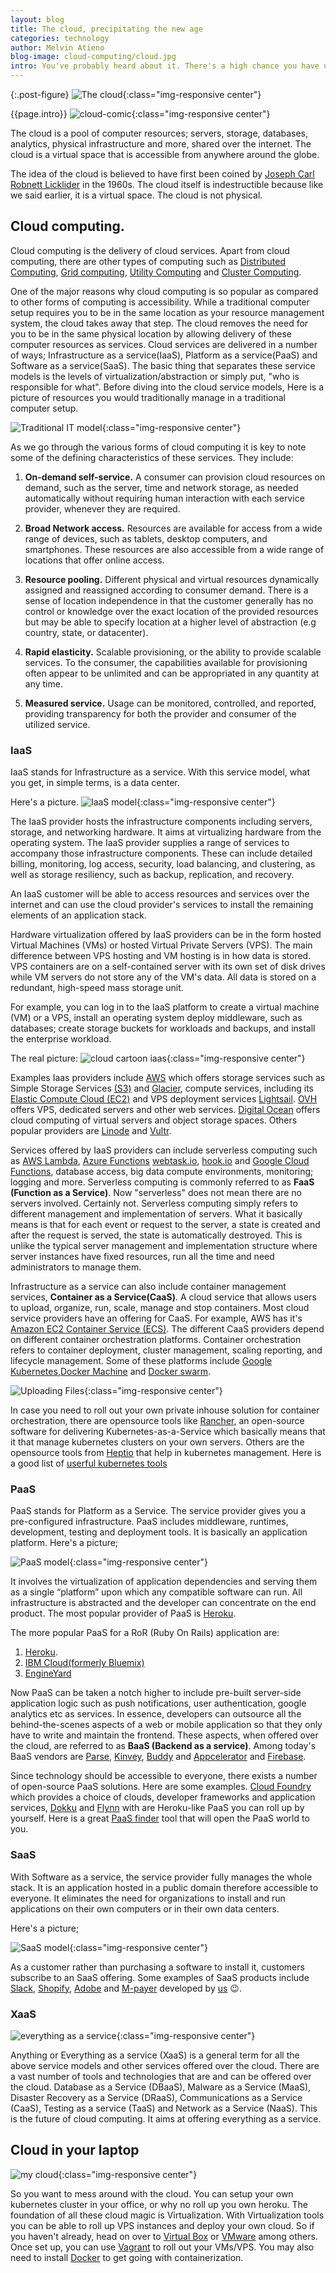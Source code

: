 ```yaml
---
layout: blog
title: The cloud, precipitating the new age
categories: technology
author: Melvin Atieno
blog-image: cloud-computing/cloud.jpg
intro: You've probably heard about it. There's a high chance you have used it. There's a higher chance you will be using it in the future. The cloud. The cloud is one of those things everyone sort of knows but somehow cannot clearly define. What is the cloud? Who made the cloud? Where is the cloud? How does it work? What is cloud computing? And what happens when it rains? Yes these are just some of the questions that this blog intends to answer in a bid to demystify the mystery that is the cloud.
---
```


{:.post-figure}
![The cloud](/assets/images/blog/{{page.blog-image}}){:class="img-responsive center"}

{{page.intro}}
![cloud-comic](/assets/images/blog/cloud-computing/cloud-comic3.jpeg){:class="img-responsive center"}

The cloud is a pool of computer resources; servers, storage, databases, analytics, physical infrastructure and more, shared over the internet. The cloud is a virtual space that is accessible from anywhere around the globe.

The idea of the cloud is believed to have first been coined by [Joseph Carl Robnett Licklider](https://en.wikipedia.org/wiki/J._C._R._Licklider) in the 1960s. The cloud itself is indestructible because like we said earlier, it is a virtual space. The cloud is not physical.

## Cloud computing.

Cloud computing is the delivery of cloud services. Apart from cloud computing, there are other types of computing such as [Distributed Computing](https://en.wikipedia.org/wiki/Distributed_computing), [Grid computing](https://en.wikipedia.org/wiki/Grid_computing), [Utility Computing](http://en.wikipedia.org/wiki/Utility_computing) and [Cluster Computing](http://en.wikipedia.org/wiki/Computer_cluster).

One of the major reasons why cloud computing is so popular as compared to other forms of computing is accessibility. While a traditional computer setup requires you to be in the same location as your resource management system, the cloud takes away that step. The cloud removes the need for you to be in the same physical location by allowing delivery of these computer resources as services. Cloud services are delivered in a number of ways; Infrastructure as a service(IaaS), Platform as a service(PaaS) and Software as a service(SaaS). The basic thing that separates these service models is the levels of virtualization/abstraction or simply put, "who is responsible for what". Before diving into the cloud service models, Here is a picture of resources you would traditionally manage in a traditional computer setup.

![Traditional IT model](/assets/images/blog/cloud-computing/traditional-IT.png){:class="img-responsive center"}

As we go through the various forms of cloud computing it is key to note some of the defining characteristics of these services. They include:

1. **On-demand self-service.** A consumer can provision cloud resources on demand, such as the server, time and network storage, as needed automatically without requiring human interaction with each service provider, whenever they are required.

2. **Broad Network access.** Resources are available for access from a wide range of devices, such as tablets, desktop computers, and smartphones. These resources are also accessible from a wide range of locations that offer online access.

3. **Resource pooling.** Different physical and virtual resources dynamically assigned and reassigned according to consumer demand. There is a sense of location independence in that the customer generally has no control or knowledge over the exact location of the provided resources but may be able to specify location at a higher level of abstraction (e.g country, state, or datacenter).

4. **Rapid elasticity.** Scalable provisioning, or the ability to provide scalable services. To the consumer, the capabilities available for provisioning often appear to be unlimited and can be appropriated in any quantity at any time.

5. **Measured service.** Usage can be monitored, controlled, and reported, providing transparency for both the provider and consumer of the utilized service.

### IaaS

IaaS stands for Infrastructure as a service. With this service model, what you get, in simple terms, is a data center.

Here's a picture.
![IaaS model](/assets/images/blog/cloud-computing/Iaas.png){:class="img-responsive center"}

The IaaS provider hosts the infrastructure components including servers, storage, and networking hardware. It aims at virtualizing hardware from the operating system.
The IaaS provider supplies a range of services to accompany those infrastructure components. These can include detailed billing, monitoring, log access, security, load balancing, and clustering, as well as storage resiliency, such as backup, replication, and recovery.

An IaaS customer will be able to access resources and services over the internet and can use the cloud provider's services to install the remaining elements of an application stack.

Hardware virtualization offered by IaaS providers can be in the form hosted Virtual Machines (VMs) or hosted Virtual Private Servers (VPS). The main difference between VPS hosting and VM hosting is in how data is stored. VPS containers are on a self-contained server with its own set of disk drives while VM servers do not store any of the VM's data. All data is stored on a redundant, high-speed mass storage unit.

For example, you can log in to the IaaS platform to create a virtual machine (VM) or a VPS, install an operating system deploy middleware, such as databases; create storage buckets for workloads and backups, and install the enterprise workload.

The real picture:
![cloud cartoon iaas](/assets/images/blog/cloud-computing/iaas.jpg){:class="img-responsive center"}

Examples Iaas providers include [AWS](https://aws.amazon.com/) which offers storage services such as Simple Storage Services [(S3)](https://aws.amazon.com/s3/) and [Glacier](https://aws.amazon.com/glacier/), compute services, including its [Elastic Compute Cloud (EC2)](https://aws.amazon.com/ec2/) and VPS deployment services [Lightsail](https://aws.amazon.com/lightsail/). [OVH](https://www.ovh.com/world/) offers VPS, dedicated servers and other web services. [Digital Ocean](https://www.digitalocean.com/) offers cloud computing of virtual servers and object storage spaces. Others popular providers are [Linode](https://www.linode.com/) and [Vultr](https://www.vultr.com/).

Services offered by IaaS providers can include serverless computing such as [AWS Lambda](https://aws.amazon.com/lambda/), [Azure Functions](https://docs.microsoft.com/en-us/azure/azure-functions/functions-overview) [webtask.io](https://webtask.io/), [hook.io](https://hook.io/) and [Google Cloud Functions](https://cloud.google.com/functions/), database access, big data compute environments, monitoring; logging and more. Serverless computing is commonly referred to as **FaaS (Function as a Service)**.
Now "serverless" does not mean there are no servers involved. Certainly not. Serverless computing simply refers to different management and implementation of servers. What it basically means is that for each event or request to the server, a state is created and after the request is served, the state is automatically destroyed. This is unlike the typical server management and implementation structure where server instances have fixed resources, run all the time and need administrators to manage them.

Infrastructure as a service can also include container management services, **Container as a Service(CaaS)**. A cloud service that allows users to upload, organize, run, scale, manage and stop containers. Most cloud service providers have an offering for CaaS. For example, AWS has it's [Amazon EC2 Container Service (ECS)](https://aws.amazon.com/ecs/). The different CaaS providers depend on different container orchestration platforms. Container orchestration refers to container deployment, cluster management, scaling reporting, and lifecycle management. Some of these platforms include [Google Kubernetes](https://kubernetes.io/docs/concepts/overview/what-is-kubernetes/),[Docker Machine](https://docs.docker.com/machine/) and [Docker swarm](https://docs.docker.com/engine/swarm/). 

![Uploading Files](/assets/images/blog/cloud-computing/uploading.jpg){:class="img-responsive center"}

In case you need to roll out your own private inhouse solution for container orchestration, there are opensource tools like [Rancher](https://rancher.com/), an open-source software for delivering Kubernetes-as-a-Service which basically means that it that manage kubernetes clusters on your own servers. Others are the opensource tools from [Heptio](https://heptio.com/community/) that help in kubernetes management. Here is a good list of [userful kubernetes tools](https://dzone.com/articles/50-useful-kubernetes-tools)

### PaaS

PaaS stands for Platform as a Service. The service provider gives you  a pre-configured infrastructure. PaaS includes middleware, runtimes, development, testing and deployment tools. It is basically an application platform.
Here's a picture;

![PaaS model](/assets/images/blog/cloud-computing/paas.png){:class="img-responsive center"}

It involves the virtualization of application dependencies and serving them as a single “platform” upon which any compatible software can run. All infrastructure is abstracted and the developer can concentrate on the end product.
The most popular provider of PaaS is [Heroku](https://www.heroku.com/).

The more popular PaaS for a RoR (Ruby On Rails) application are:
1.  [Heroku](https://www.heroku.com/).
2.  [IBM Cloud(formerly Bluemix)](https://www.ibm.com/cloud/)
3.  [EngineYard](https://www.engineyard.com/)

Now PaaS can be taken a notch higher to include pre-built server-side application logic such as push notifications, user authentication, google analytics etc as services. In essence, developers can outsource all the behind-the-scenes aspects of a web or mobile application so that they only have to write and maintain the frontend. These aspects, when offered over the cloud, are referred to as **BaaS (Backend as a service)**. Among today's BaaS vendors are [Parse](https://parseplatform.org/), [Kinvey](https://devcenter.kinvey.com/rest/guides), [Buddy](https://buddy.com/) and [Appcelerator](https://www.appcelerator.com/) and [Firebase](https://firebase.google.com/).

Since technology should be accessible to everyone, there exists a number  of open-source PaaS solutions. Here are some examples. [Cloud Foundry](https://www.cloudfoundry.org/) which provides a choice of clouds, developer frameworks and application services, [Dokku](http://dokku.viewdocs.io/dokku/) and [Flynn](https://n.io/) with are Heroku-like PaaS you can roll up by yourself. Here is a great [PaaS finder](https://paasfinder.org/filter) tool that will open the PaaS world to you. 

### SaaS

With Software as a service, the service provider fully manages the whole stack. It is an application hosted in a public domain therefore accessible to everyone. It eliminates the need for organizations to install and run applications on their own computers or in their own data centers.

Here's a picture;

![SaaS model](/assets/images/blog/cloud-computing/saas.png){:class="img-responsive center"}

As a customer rather than purchasing a software to install it, customers subscribe to an SaaS offering. Some examples of SaaS products include [Slack](https://slack.com/), [Shopify](https://www.shopify.com/), [Adobe](https://www.adobe.com/) and [M-payer](https://mpayer.co.ke/) developed by [us](https://zegetech.com/) 😉.

### XaaS
![everything as a service](/assets/images/blog/cloud-computing/everything.jpeg){:class="img-responsive center"}

Anything or Everything as a service (XaaS) is a general term for all the above service models and other services offered over the cloud. There are a vast number of tools and technologies that are and can be offered over the cloud. Database as a Service (DBaaS), Malware as a Service (MaaS), Disaster Recovery as a Service (DRaaS), Communications as a Service (CaaS), Testing as a service (TaaS) and Network as a Service (NaaS). This is the future of cloud computing. It aims at offering everything as a service.

## Cloud in your laptop
![my cloud](/assets/images/blog/cloud-computing/the_cloud.png){:class="img-responsive center"}

So you want to mess around with the cloud. You can setup your own kubernetes cluster in your office, or why no roll up you own heroku. The foundation of all these cloud magic is Virtualization. With Virtualization tools you can be able to roll up VPS instances and deploy your own cloud. So if you haven't already, head on over to [Virtual Box](https://www.virtualbox.org/wiki/VirtualBox) or [VMware](https://www.vmware.com/) among others. Once set up, you can use [Vagrant](https://www.vagrantup.com/) to roll out your VMs/VPS. You may also need to install [Docker](/developer/2018/11/08/developing-with-docker.html) to get going with containerization.